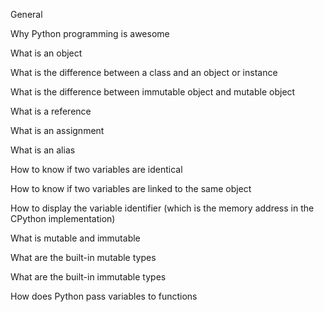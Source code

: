 General



Why Python programming is awesome



What is an object



What is the difference between a class and an object or instance



What is the difference between immutable object and mutable object



What is a reference



What is an assignment



What is an alias



How to know if two variables are identical



How to know if two variables are linked to the same object



How to display the variable identifier (which is the memory address in the CPython implementation)



What is mutable and immutable



What are the built-in mutable types



What are the built-in immutable types



How does Python pass variables to functions
